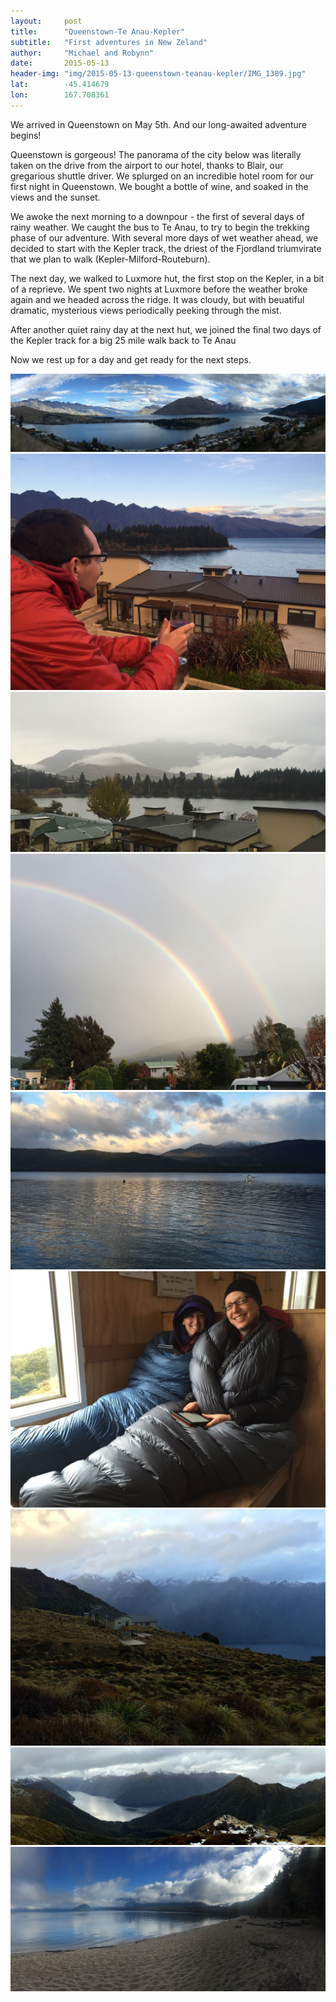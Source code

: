 ```yaml
---
layout: 	post
title:  	"Queenstown-Te Anau-Kepler"
subtitle:   "First adventures in New Zeland"
author:     "Michael and Robynn"
date:   	2015-05-13
header-img: "img/2015-05-13-queenstown-teanau-kepler/IMG_1389.jpg"
lat: 		-45.414679
lon: 		167.708361
---
```


We arrived in Queenstown on May 5th.  And our long-awaited adventure begins!

Queenstown is gorgeous! The panorama of the city below was literally taken on the drive from the airport to our hotel, thanks to Blair, our gregarious shuttle driver. We splurged on an incredible hotel room for our first night in Queenstown. We bought a bottle of wine, and soaked in the views and the sunset.

We awoke the next morning to a downpour - the first of several days of rainy weather. We caught the bus to Te Anau, to try to begin the trekking phase of our adventure. With several more days of wet weather ahead, we decided to start with the Kepler track, the driest of the Fjordland triumvirate that we plan to walk (Kepler-Milford-Routeburn).

The next day, we walked to Luxmore hut, the first stop on the Kepler, in a bit of a reprieve. We spent two nights at Luxmore before the weather broke again and we headed across the ridge. It was cloudy, but with beuatiful dramatic, mysterious views periodically peeking through the mist.

After another quiet rainy day at the next hut, we joined the final two days of the Kepler track for a big 25 mile walk back to Te Anau

Now we rest up for a day and get ready for the next steps.

<div id="masonry-container" class="js-masonry" data-masonry-options='{ 
  "columnWidth": ".masonry-grid-sizer",
  "gutter": 5,
  "itemSelector": ".masonry-item",
  "percentPosition": true
  }'>
  <div class="masonry-grid-sizer"> </div>
   <div class="masonry-item full-width"> 
    <img src="/img/2015-05-13-queenstown-teanau-kepler/IMG_1281.jpg" class="img-responsive">
  </div>
  <div class="masonry-item"> 
    <img src="/img/2015-05-13-queenstown-teanau-kepler/IMG_1303.jpg" class="img-responsive">
  </div>
  <div class="masonry-item threequarters-width"> 
    <img src="/img/2015-05-13-queenstown-teanau-kepler/IMG_1307.jpg" class="img-responsive">
  </div>
  <div class="masonry-item"> 
    <img src="/img/2015-05-13-queenstown-teanau-kepler/IMG_1318.jpg" class="img-responsive">
  </div>
    <div class="masonry-item full-width"> 
    <img src="/img/2015-05-13-queenstown-teanau-kepler/IMG_1343.jpg" class="img-responsive">
  </div>
  <div class="masonry-item half-width"> 
    <img src="/img/2015-05-13-queenstown-teanau-kepler/IMG_1380.jpg" class="img-responsive">
  </div>
  <div class="masonry-item half-width"> 
    <img src="/img/2015-05-13-queenstown-teanau-kepler/IMG_1389.jpg" class="img-responsive">
  </div>
  <div class="masonry-item full-width"> 
    <img src="/img/2015-05-13-queenstown-teanau-kepler/IMG_1427.jpg" class="img-responsive">
  </div>
  <div class="masonry-item full-width"> 
    <img src="/img/2015-05-13-queenstown-teanau-kepler/IMG_1490.jpg" class="img-responsive">
  </div>
</div>




